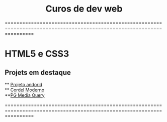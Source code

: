 
 <h1 style="text-align: center">Curos de dev web</h1>
<p>======================================================================================================================</p>
  <h1>HTML5 e CSS3</h1>
  <div>
    <h2>Projets em destaque</h2>
   
  ** [Projeto andorid](https://josegoncalvess.github.io/Page-Android/)<br>
  ** [Cordel Moderno](https://josegoncalvess.github.io/Cordel--Moderno/)<br>
  **[PG Media Query](https://josegoncalvess.github.io/Estudo/HTML-CSS/EXERC%C3%8DCIOS/EX026/mq002/)
   
<p>======================================================================================================================</p>
